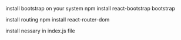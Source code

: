 install bootstrap on your system
 npm install react-bootstrap bootstrap


install routing 
 npm install react-router-dom


 install nessary in index.js file 



